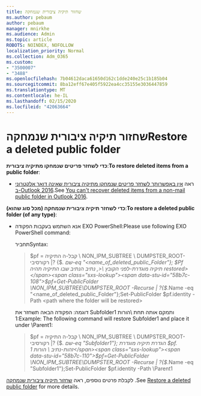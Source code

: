 ```yaml
---
title: שחזור תיקיה ציבורית שנמחקה
ms.author: pebaum
author: pebaum
manager: mnirkhe
ms.audience: Admin
ms.topic: article
ROBOTS: NOINDEX, NOFOLLOW
localization_priority: Normal
ms.collection: Adm_O365
ms.custom:
- "3500007"
- "3488"
ms.openlocfilehash: 7b04612daca61650d162c1dde240e25c1b185b04
ms.sourcegitcommit: 8ba12eff67e405f5922ea4cc35155e3036447859
ms.translationtype: MT
ms.contentlocale: he-IL
ms.lasthandoff: 02/15/2020
ms.locfileid: "42063664"
---
```

# <a name="restore-a-deleted-public-folder"></a><span data-ttu-id="58b7c-102">שחזור תיקיה ציבורית שנמחקה</span><span class="sxs-lookup"><span data-stu-id="58b7c-102">Restore a deleted public folder</span></span>

<span data-ttu-id="58b7c-103">**כדי לשחזר פריטים שנמחקו מתיקיה ציבורית**:</span><span class="sxs-lookup"><span data-stu-id="58b7c-103">**To restore deleted items from a public folder**:</span></span>

- <span data-ttu-id="58b7c-104">ראה [אין באפשרותך לשחזר פריטים שנמחקו מתיקיה ציבורית שאינה דואר אלקטרוני ב-Outlook 2016](https://aka.ms/pfrec).</span><span class="sxs-lookup"><span data-stu-id="58b7c-104">See [You can't recover deleted items from a non-mail public folder in Outlook 2016](https://aka.ms/pfrec).</span></span>
 
<span data-ttu-id="58b7c-105">**כדי לשחזר תיקיה ציבורית שנמחקה (מכל סוג שהוא)**:</span><span class="sxs-lookup"><span data-stu-id="58b7c-105">**To restore a deleted public folder (of any type)**:</span></span> 

- <span data-ttu-id="58b7c-106">אנא השתמש בעקבות הפקודה EXO PowerShell:</span><span class="sxs-lookup"><span data-stu-id="58b7c-106">Please use following EXO PowerShell command:</span></span>

    <span data-ttu-id="58b7c-107">תחביר</span><span class="sxs-lookup"><span data-stu-id="58b7c-107">Syntax:</span></span>

    ><span data-ttu-id="58b7c-108">$pf = קבל-ה התיקיה \ NON_IPM_SUBTREE \ DUMPSTER_ROOT-רקורסיבי |? {$_. שם-eq "\<name_of_deleted_public_Folder"}; $Pf תיקיה מוגדרת-לפני הקובץ \<, נתיב הנתיב שבו התיקיה תהיה restored></span><span class="sxs-lookup"><span data-stu-id="58b7c-108">$pf=Get-PublicFolder \NON_IPM_SUBTREE\DUMPSTER_ROOT -Recurse  | ?{$_.Name -eq "\<name_of_deleted_public_Folder"};Set-PublicFolder $pf.identity -Path \<path where the folder will be restored></span></span>

    <span data-ttu-id="58b7c-109">דוגמה: הפקודה הבאה תשחזר את Subfolder1 ותמקם אותה תחת \הורות 1:</span><span class="sxs-lookup"><span data-stu-id="58b7c-109">Example: The following command will restore Subfolder1 and place it under \Parent1:</span></span>

    ><span data-ttu-id="58b7c-110">$pf = קבל-ה התיקיה \ NON_IPM_SUBTREE \ DUMPSTER_ROOT-רקורסיבי |? {$_. שם-eq "Subfolder1"}; הגדרת תיקיה מוגדרת $pf. זהות-נתיב \ הורות 1</span><span class="sxs-lookup"><span data-stu-id="58b7c-110">$pf=Get-PublicFolder \NON_IPM_SUBTREE\DUMPSTER_ROOT -Recurse | ?{$_.Name -eq "Subfolder1"};Set-PublicFolder $pf.identity -Path \Parent1</span></span>

<span data-ttu-id="58b7c-111">לקבלת פרטים נוספים, ראה [שחזור תיקיה ציבורית שנמחקה](https://docs.microsoft.com/exchange/collaboration-exo/public-folders/restore-deleted-public-folder) .</span><span class="sxs-lookup"><span data-stu-id="58b7c-111">See [Restore a deleted public folder](https://docs.microsoft.com/exchange/collaboration-exo/public-folders/restore-deleted-public-folder) for more details.</span></span>
